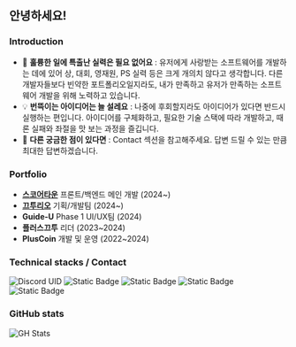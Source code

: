 ## 안녕하세요!
### Introduction
- 🌱 **훌륭한 일에 특출난 실력은 필요 없어요** : 유저에게 사랑받는 소프트웨어를 개발하는 데에 있어 상, 대회, 영재원, PS 실력 등은 크게 개의치 않다고 생각합니다. 다른 개발자들보다 빈약한 포트폴리오일지라도, 내가 만족하고 유저가 만족하는 소프트웨어 개발을 위해 노력하고 있습니다.
- 💡 **번뜩이는 아이디어는 늘 설레요** : 나중에 후회할지라도 아이디어가 있다면 반드시 실행하는 편입니다. 아이디어를 구체화하고, 필요한 기술 스택에 따라 개발하고, 때론 실패와 좌절을 맛 보는 과정을 즐깁니다.
- 🤔 **다른 궁금한 점이 있다면** : Contact 섹션을 참고해주세요. 답변 드릴 수 있는 만큼 최대한 답변하겠습니다.

### Portfolio
- [**스코어타운**](https://score.town) 프론트/백엔드 메인 개발 (2024~)
- [**끄투리오**](https://kkutu.io) 기획/개발팀 (2024~)
- **Guide-U** Phase 1 UI/UX팀 (2024)
- **플러스끄투** 리더 (2023~2024)
- **PlusCoin** 개발 및 운영 (2022~2024)

### Technical stacks / Contact
![Discord UID](https://img.shields.io/badge/d0ul-5865F2?logo=discord&logoColor=white)
![Static Badge](https://img.shields.io/badge/PHP-777BB3?logo=php&logoColor=white)
![Static Badge](https://img.shields.io/badge/Python-000000?logo=python&logoColor=color)
![Static Badge](https://img.shields.io/badge/Node.js-3c873a?logo=node&logoColor=color)
![Static Badge](https://img.shields.io/badge/Figma-FFFFFF?logo=figma&logoColor=color)

### GitHub stats
![GH Stats](https://github-readme-stats.vercel.app/api?username=d0ul&theme=dracula)
